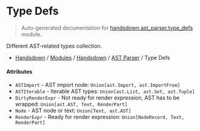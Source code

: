 # Type Defs

> Auto-generated documentation for [handsdown.ast_parser.type_defs](https://github.com/vemel/handsdown/blob/master/handsdown/ast_parser/type_defs.py) module.

Different AST-related types collection.

- [Handsdown](../../README.md#-handsdown---python-documentation-generator) / [Modules](../../MODULES.md#modules) / [Handsdown](../index.md#handsdown) / [AST Parser](index.md#ast-parser) / Type Defs

#### Attributes

- `ASTImport` - AST import node: `Union[ast.Import, ast.ImportFrom]`
- `ASTIterable` - Iterable AST types: `Union[ast.List, ast.Set, ast.Tuple]`
- `DirtyRenderExpr` - Not ready for render expression, AST has to be wrapped: `Union[ast.AST, Text, RenderPart]`
- `Node` - AST node or text: `Union[Text, ast.AST]`
- `RenderExpr` - Ready for render expression: `Union[NodeRecord, Text, RenderPart]`
